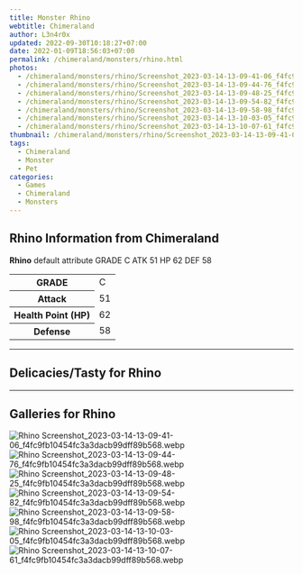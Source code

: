 ```yaml
---
title: Monster Rhino
webtitle: Chimeraland
author: L3n4r0x
updated: 2022-09-30T10:18:27+07:00
date: 2022-01-09T18:56:03+07:00
permalink: /chimeraland/monsters/rhino.html
photos:
  - /chimeraland/monsters/rhino/Screenshot_2023-03-14-13-09-41-06_f4fc9fb10454fc3a3dacb99dff89b568.webp
  - /chimeraland/monsters/rhino/Screenshot_2023-03-14-13-09-44-76_f4fc9fb10454fc3a3dacb99dff89b568.webp
  - /chimeraland/monsters/rhino/Screenshot_2023-03-14-13-09-48-25_f4fc9fb10454fc3a3dacb99dff89b568.webp
  - /chimeraland/monsters/rhino/Screenshot_2023-03-14-13-09-54-82_f4fc9fb10454fc3a3dacb99dff89b568.webp
  - /chimeraland/monsters/rhino/Screenshot_2023-03-14-13-09-58-98_f4fc9fb10454fc3a3dacb99dff89b568.webp
  - /chimeraland/monsters/rhino/Screenshot_2023-03-14-13-10-03-05_f4fc9fb10454fc3a3dacb99dff89b568.webp
  - /chimeraland/monsters/rhino/Screenshot_2023-03-14-13-10-07-61_f4fc9fb10454fc3a3dacb99dff89b568.webp
thumbnail: /chimeraland/monsters/rhino/Screenshot_2023-03-14-13-09-41-06_f4fc9fb10454fc3a3dacb99dff89b568.webp
tags:
  - Chimeraland
  - Monster
  - Pet
categories:
  - Games
  - Chimeraland
  - Monsters
---
```


<section id="bootstrap-wrapper"><link rel="stylesheet" href="https://rawcdn.githack.com/dimaslanjaka/Web-Manajemen/0c3b5aa1813bd4abcd2c11bf3e37928b15c28664/css/bootstrap-5-3-0-alpha3-wrapper.css"/><h2>Rhino Information from Chimeraland</h2><p><b>Rhino</b> default attribute GRADE C ATK 51 HP 62 DEF 58<table><tr><th>GRADE</th><td>C</td></tr><tr><th>Attack</th><td>51</td></tr><tr><th>Health Point (HP)</th><td>62</td></tr><tr><th>Defense</th><td>58</td></tr></table></p><hr/><h2>Delicacies/Tasty for Rhino</h2><hr/><div id="gallery"><h2>Galleries for Rhino</h2><div class="row"><div class="col-lg-6 col-12"><img src="/chimeraland/monsters/rhino/Screenshot_2023-03-14-13-09-41-06_f4fc9fb10454fc3a3dacb99dff89b568.webp" alt="Rhino Screenshot_2023-03-14-13-09-41-06_f4fc9fb10454fc3a3dacb99dff89b568.webp"/></div><div class="col-lg-6 col-12"><img src="/chimeraland/monsters/rhino/Screenshot_2023-03-14-13-09-44-76_f4fc9fb10454fc3a3dacb99dff89b568.webp" alt="Rhino Screenshot_2023-03-14-13-09-44-76_f4fc9fb10454fc3a3dacb99dff89b568.webp"/></div><div class="col-lg-6 col-12"><img src="/chimeraland/monsters/rhino/Screenshot_2023-03-14-13-09-48-25_f4fc9fb10454fc3a3dacb99dff89b568.webp" alt="Rhino Screenshot_2023-03-14-13-09-48-25_f4fc9fb10454fc3a3dacb99dff89b568.webp"/></div><div class="col-lg-6 col-12"><img src="/chimeraland/monsters/rhino/Screenshot_2023-03-14-13-09-54-82_f4fc9fb10454fc3a3dacb99dff89b568.webp" alt="Rhino Screenshot_2023-03-14-13-09-54-82_f4fc9fb10454fc3a3dacb99dff89b568.webp"/></div><div class="col-lg-6 col-12"><img src="/chimeraland/monsters/rhino/Screenshot_2023-03-14-13-09-58-98_f4fc9fb10454fc3a3dacb99dff89b568.webp" alt="Rhino Screenshot_2023-03-14-13-09-58-98_f4fc9fb10454fc3a3dacb99dff89b568.webp"/></div><div class="col-lg-6 col-12"><img src="/chimeraland/monsters/rhino/Screenshot_2023-03-14-13-10-03-05_f4fc9fb10454fc3a3dacb99dff89b568.webp" alt="Rhino Screenshot_2023-03-14-13-10-03-05_f4fc9fb10454fc3a3dacb99dff89b568.webp"/></div><div class="col-lg-6 col-12"><img src="/chimeraland/monsters/rhino/Screenshot_2023-03-14-13-10-07-61_f4fc9fb10454fc3a3dacb99dff89b568.webp" alt="Rhino Screenshot_2023-03-14-13-10-07-61_f4fc9fb10454fc3a3dacb99dff89b568.webp"/></div></div></div></section>